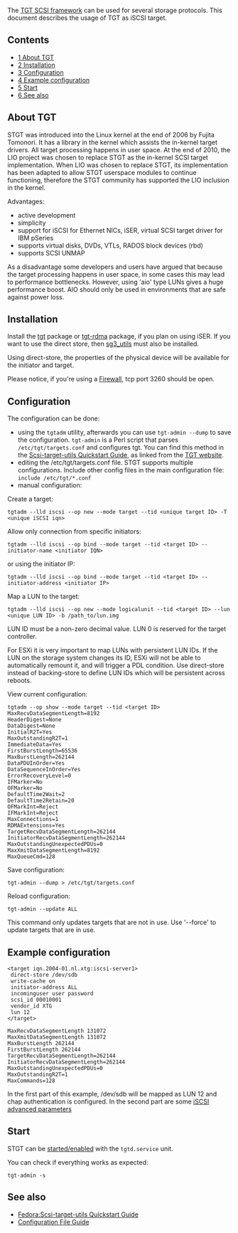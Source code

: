 The [TGT SCSI framework](http://stgt.sourceforge.net) can be used for several storage protocols. This document describes the usage of TGT as iSCSI target.

## Contents

*   [1 About TGT](#About_TGT)
*   [2 Installation](#Installation)
*   [3 Configuration](#Configuration)
*   [4 Example configuration](#Example_configuration)
*   [5 Start](#Start)
*   [6 See also](#See_also)

## About TGT

STGT was introduced into the Linux kernel at the end of 2006 by Fujita Tomonori. It has a library in the kernel which assists the in-kernel target drivers. All target processing happens in user space. At the end of 2010, the LIO project was chosen to replace STGT as the in-kernel SCSI target implementation. When LIO was chosen to replace STGT, its implementation has been adapted to allow STGT userspace modules to continue functioning, therefore the STGT community has supported the LIO inclusion in the kernel.

Advantages:

*   active development
*   simplicity
*   support for iSCSI for Ethernet NICs, iSER, virtual SCSI target driver for IBM pSeries
*   supports virtual disks, DVDs, VTLs, RADOS block devices (rbd)
*   supports SCSI UNMAP

As a disadvantage some developers and users have argued that because the target processing happens in user space, in some cases this may lead to performance bottlenecks. However, using 'aio' type LUNs gives a huge performance boost. AIO should only be used in environments that are safe against power loss.

## Installation

Install the [tgt](https://aur.archlinux.org/packages/tgt/) package or [tgt-rdma](https://aur.archlinux.org/packages/tgt-rdma/) package, if you plan on using iSER. If you want to use the direct store, then [sg3_utils](https://www.archlinux.org/packages/?name=sg3_utils) must also be installed.

Using direct-store, the properties of the physical device will be available for the initiator and target.

Please notice, if you're using a [Firewall](/index.php/Firewall "Firewall"), tcp port 3260 should be open.

## Configuration

The configuration can be done:

*   using the `tgtadm` utility, afterwards you can use `tgt-admin --dump` to save the configuration. `tgt-admin` is a Perl script that parses `/etc/tgt/targets.conf` and configures tgt. You can find this method in the [Scsi-target-utils Quickstart Guide](http://fedoraproject.org/wiki/Scsi-target-utils_Quickstart_Guide), as linked from the [TGT website](http://stgt.sourceforge.net).
*   editing the /etc/tgt/targets.conf file. STGT supports multiple configurations. Include other config files in the main configuration file: `include /etc/tgt/*.conf`
*   manual configuration:

Create a target:

```
tgtadm --lld iscsi --op new --mode target --tid <unique target ID> -T <unique iSCSI iqn>

```

Allow only connection from specific initiators:

```
tgtadm --lld iscsi --op bind --mode target --tid <target ID> --initiator-name <initiator IQN>

```

or using the initiator IP:

```
tgtadm --lld iscsi --op bind --mode target --tid <target ID> --initiator-address <initiator IP>

```

Map a LUN to the target:

```
tgtadm --lld iscsi --op new --mode logicalunit --tid <target ID> --lun <unique LUN ID> -b /path_to/lun.img

```

LUN ID must be a non-zero decimal value. LUN 0 is reserved for the target controller.

For ESXi it is very important to map LUNs with persistent LUN IDs. If the LUN on the storage system changes its ID, ESXi will not be able to automatically remount it, and will trigger a PDL condition. Use direct-store instead of backing-store to define LUN IDs which will be persistent across reboots.

View current configuration:

```
tgtadm --op show --mode target --tid <target ID>
MaxRecvDataSegmentLength=8192
HeaderDigest=None
DataDigest=None
InitialR2T=Yes
MaxOutstandingR2T=1
ImmediateData=Yes
FirstBurstLength=65536
MaxBurstLength=262144
DataPDUInOrder=Yes
DataSequenceInOrder=Yes
ErrorRecoveryLevel=0
IFMarker=No
OFMarker=No
DefaultTime2Wait=2
DefaultTime2Retain=20
OFMarkInt=Reject
IFMarkInt=Reject
MaxConnections=1
RDMAExtensions=Yes
TargetRecvDataSegmentLength=262144
InitiatorRecvDataSegmentLength=262144
MaxOutstandingUnexpectedPDUs=0
MaxXmitDataSegmentLength=8192
MaxQueueCmd=128

```

Save configuration:

```
tgt-admin --dump > /etc/tgt/targets.conf

```

Reload configuration:

```
tgt-admin --update ALL

```

This command only updates targets that are not in use. Use '--force' to update targets that are in use.

## Example configuration

```
<target iqn.2004-01.nl.xtg:iscsi-server1>
 direct-store /dev/sdb
 write-cache on
 initiator-address ALL
 incominguser user password
 scsi_id 00010001
 vendor_id XTG
 lun 12
</target>

```

```
MaxRecvDataSegmentLength 131072
MaxXmitDataSegmentLength 131072
MaxBurstLength 262144
FirstBurstLength 262144
TargetRecvDataSegmentLength=262144
InitiatorRecvDataSegmentLength=262144
MaxOutstandingUnexpectedPDUs=0
MaxOutstandingR2T=1
MaxCommands=128

```

In the first part of this example, /dev/sdb will be mapped as LUN 12 and chap authentication is configured. In the second part are some [iSCSI advanced parameters](http://www.ietf.org/rfc/rfc3720.txt)

## Start

STGT can be [started/enabled](/index.php/Started/enabled "Started/enabled") with the `tgtd.service` unit.

You can check if everything works as expected:

```
tgt-admin -s

```

## See also

*   [Fedora:Scsi-target-utils Quickstart Guide](https://fedoraproject.org/wiki/Scsi-target-utils_Quickstart_Guide "fedora:Scsi-target-utils Quickstart Guide")
*   [Configuration File Guide](http://wpkg.org/TGT-admin)